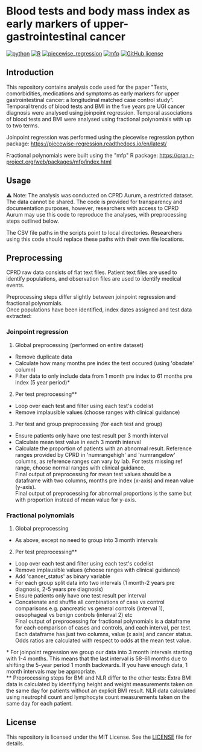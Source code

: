 # Blood tests and body mass index as early markers of upper-gastrointestinal cancer
[![python](https://img.shields.io/badge/python-3.12.6-blue)](https://www.python.org)
[![R](https://img.shields.io/badge/R-4.5.1-blue)](https://www.r-project.org/)
[![piecewise_regression](https://img.shields.io/badge/piecewise_regression-1.5.0-blue)](https://piecewise-regression.readthedocs.io/en/latest/)
[![mfp](https://img.shields.io/badge/mfp-1.5.5.1-blue)](https://cran.r-project.org/web/packages/mfp/index.html)
[![GitHub license](https://img.shields.io/badge/license-MIT-blue.svg)](https://github.com/BenMcGuirk/ugi-cancer-early-markers/blob/main/LICENSE)

## Introduction
This repository contains analysis code used for the paper "Tests, comorbidities, medications and symptoms as early markers for upper gastrointestinal cancer: a longitudinal matched case control study". Temporal trends of blood tests and BMI in the five years pre UGI cancer diagnosis were analysed using joinpoint regression. Temporal associations of blood tests and BMI were analysed using fractional polynomials with up to two terms.

Joinpoint regression was performed using the piecewise regression python package: https://piecewise-regression.readthedocs.io/en/latest/  

Fractional polynomials were built using the "mfp" R package: https://cran.r-project.org/web/packages/mfp/index.html

## Usage
⚠️ Note: The analysis was conducted on CPRD Aurum, a restricted dataset. The data cannot be shared.
The code is provided for transparency and documentation purposes, however, researchers with access to CPRD Aurum may use this code to reproduce the analyses, with preprocessing steps outlined below.

The CSV file paths in the scripts point to local directories. 
Researchers using this code should replace these paths with their own file locations.

## Preprocessing
CPRD raw data consists of flat text files.
Patient text files are used to identify populations, and observation files are used to identify medical events.

Preprocessing steps differ slightly between joinpoint regression and fractional polynomials.  
Once populations have been identified, index dates assigned and test data extracted:
### Joinpoint regression
1. Global preprocessing (performed on entire dataset)
- Remove duplicate data
- Calculate how many months pre index the test occured (using 'obsdate' column)
- Filter data to only include data from 1 month pre index to 61 months pre index (5 year period)*
2. Per test preprocessing**
- Loop over each test and filter using each test's codelist
- Remove implausible values (choose ranges with clinical guidance)
3. Per test and group preprocessing (for each test and group)
- Ensure patients only have one test result per 3 month interval
- Calculate mean test value in each 3 month interval 
- Calculate the proportion of patients with an abnormal result. Reference ranges provided by CPRD in 'numrangehigh' and 'numrangelow' columns, as reference ranges can vary by lab. For tests missing ref range, choose normal ranges with clinical guidance.  
Final output of preprocessing for mean test values should be a dataframe with two columns, months pre index (x-axis) and mean value (y-axis).  
Final output of preprocessing for abnormal proportions is the same but with proportion instead of mean value for y-axis.

### Fractional polynomials
1. Global preprocessing
- As above, except no need to group into 3 month intervals
2. Per test preprocessing**
- Loop over each test and filter using each test's codelist
- Remove implausible values (choose ranges with clinical guidance)
- Add 'cancer_status' as binary variable
- For each group split data into two intervals (1 month-2 years pre diagnosis, 2-5 years pre diagnosis)
- Ensure patients only have one test result per interval
- Concatenate and shuffle all combinations of case vs control comparisons e.g. pancreatic vs general controls (interval 1), oesophageal vs benign controls (interval 2) etc  
Final output of preprocessing for fractional polynomials is a dataframe for each comparison of cases and controls, and each interval, per test. Each dataframe has just two columns, value (x axis) and cancer status. Odds ratios are calculated with respect to odds at the mean test value.

\* For joinpoint regression we group our data into 3 month intervals starting with 1-4 months. This means that the last interval is 58-61 months due to shifting the 5-year period 1 month backwards. If you have enough data, 1 month intervals may be appropriate.  
** Preprocessing steps for BMI and NLR differ to the other tests:
Extra BMI data is calculated by identifying height and weight measurements taken on the same day for patients without an explicit BMI result.
NLR data calculated using neutrophil count and lymphocyte count measurements taken on the same day for each patient.

## License

This repository is licensed under the MIT License. See the [LICENSE](LICENSE) file for details.
